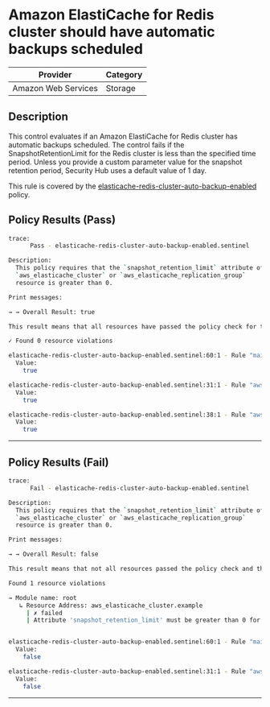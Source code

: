 #  Amazon ElastiCache for Redis cluster should have automatic backups scheduled

| Provider            | Category     |
|---------------------|--------------|
| Amazon Web Services | Storage      |

## Description

This control evaluates if an Amazon ElastiCache for Redis cluster has automatic backups scheduled. The control fails if the SnapshotRetentionLimit for the Redis cluster is less than the specified time period. Unless you provide a custom parameter value for the snapshot retention period, Security Hub uses a default value of 1 day.

This rule is covered by the [elasticache-redis-cluster-auto-backup-enabled](../../policies/elasticache-redis-cluster-auto-backup-enabled) policy.

## Policy Results (Pass)
```bash
trace:
      Pass - elasticache-redis-cluster-auto-backup-enabled.sentinel

Description:
  This policy requires that the `snapshot_retention_limit` attribute of the
  `aws_elasticache_cluster` or `aws_elasticache_replication_group`
  resource is greater than 0.

Print messages:

→ → Overall Result: true

This result means that all resources have passed the policy check for the policy elasticache-redis-cluster-auto-backup-enabled.

✓ Found 0 resource violations

elasticache-redis-cluster-auto-backup-enabled.sentinel:60:1 - Rule "main"
  Value:
    true

elasticache-redis-cluster-auto-backup-enabled.sentinel:31:1 - Rule "aws_elasticache_cluster_rule"
  Value:
    true

elasticache-redis-cluster-auto-backup-enabled.sentinel:38:1 - Rule "aws_elasticache_replication_group_rule"
  Value:
    true
```

---

## Policy Results (Fail)
```bash
trace:
      Fail - elasticache-redis-cluster-auto-backup-enabled.sentinel

Description:
  This policy requires that the `snapshot_retention_limit` attribute of the
  `aws_elasticache_cluster` or `aws_elasticache_replication_group`
  resource is greater than 0.

Print messages:

→ → Overall Result: false

This result means that not all resources passed the policy check and the protected behavior is not allowed for the policy elasticache-redis-cluster-auto-backup-enabled.

Found 1 resource violations

→ Module name: root
   ↳ Resource Address: aws_elasticache_cluster.example
     | ✗ failed
     | Attribute 'snapshot_retention_limit' must be greater than 0 for aws_elasticache_cluster resources.Refer to https://docs.aws.amazon.com/securityhub/latest/userguide/elasticache-controls.html#elasticache-1 for more details.


elasticache-redis-cluster-auto-backup-enabled.sentinel:60:1 - Rule "main"
  Value:
    false

elasticache-redis-cluster-auto-backup-enabled.sentinel:31:1 - Rule "aws_elasticache_cluster_rule"
  Value:
    false
```

---